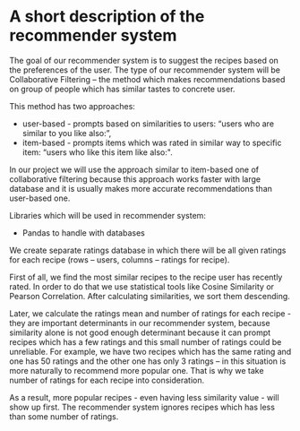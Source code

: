 A short description of the recommender system
=============================================

The goal of our recommender system is to suggest the recipes based on the preferences of the user. The type of our recommender system will be Collaborative Filtering – the method which makes recommendations based on group of people which has similar tastes to concrete user. 

This method has two approaches:
 - user-based - prompts based on similarities to users: “users who are similar to you like also:”,
 - item-based - prompts items which was rated in similar way to specific item: “users who like this item like also:". 

In our project we will use the approach similar to item-based one of collaborative filtering because this approach works faster with large database and it is usually makes more accurate recommendations than user-based one.

Libraries which will be used in recommender system:
- Pandas to handle with databases
 
We create separate ratings database in which there will be all given ratings for each recipe (rows – users, columns – ratings for recipe). 

First of all, we find the most similar recipes to the recipe user has recently rated. 
In order to do that we use statistical tools like Cosine Similarity or Pearson Correlation. After calculating similarities, we sort them descending.

Later, we calculate the ratings mean and number of ratings for each recipe - they are important determinants in our recommender system, because similarity alone is not good enough determinant because it can prompt recipes which has a few ratings and this small number of ratings could be unreliable.
For example, we have two recipes which has the same rating and one has 50 ratings and the other one has only 3 ratings – in this situation is more naturally to recommend more popular one. That is why we take number of ratings for each recipe into consideration.

As a result, more popular recipes - even having less similarity value - will show up first. The recommender system ignores recipes which has less than some number of ratings. 


